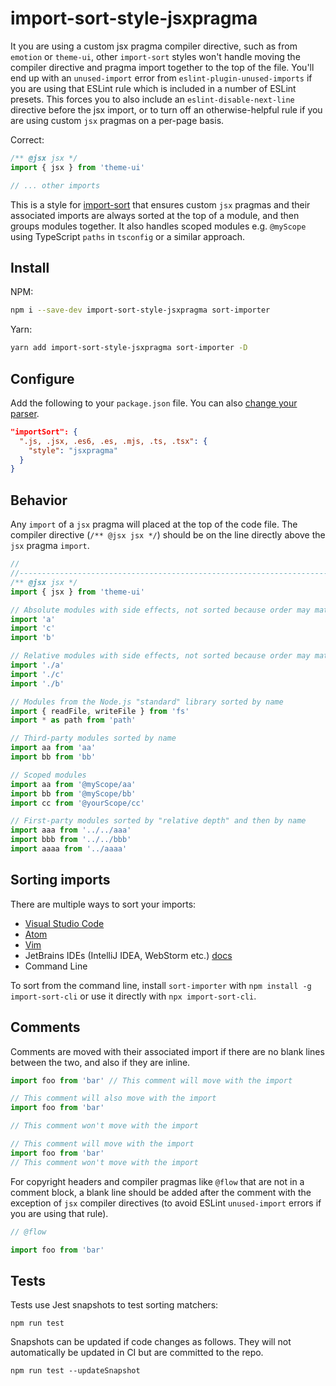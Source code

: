 # import-sort-style-jsxpragma

It you are using a custom jsx pragma compiler directive, such as from `emotion` or `theme-ui`, other `import-sort`
styles won't handle moving the compiler directive and pragma import together to the top of the file. You'll end up
with an `unused-import` error from `eslint-plugin-unused-imports` if you are using that ESLint rule which is included
in a number of ESLint presets. This forces you to also include an `eslint-disable-next-line` directive before the
jsx import, or to turn off an otherwise-helpful rule if you are using custom `jsx` pragmas on a per-page basis.

Correct:

```js
/** @jsx jsx */
import { jsx } from 'theme-ui'

// ... other imports
```

This is a style for [import-sort](https://github.com/renke/import-sort) that ensures custom `jsx` pragmas and their
associated imports are always sorted at the top of a module, and then groups modules together. It also handles
scoped modules e.g. `@myScope` using TypeScript `paths` in `tsconfig` or a similar approach.

## Install

NPM:

```bash
npm i --save-dev import-sort-style-jsxpragma sort-importer
```

Yarn:

```bash
yarn add import-sort-style-jsxpragma sort-importer -D
```

## Configure

Add the following to your `package.json` file. You can also [change your parser](https://github.com/renke/import-sort#using-a-different-style-or-parser).

```json
"importSort": {
  ".js, .jsx, .es6, .es, .mjs, .ts, .tsx": {
    "style": "jsxpragma"
  }
}
```

## Behavior

Any `import` of a `jsx` pragma will placed at the top of the code file. The compiler directive
(`/** @jsx jsx */`) should be on the line directly above the `jsx` pragma `import`.

```js
//
//----------------------------------------------------------------------------
/** @jsx jsx */
import { jsx } from 'theme-ui'

// Absolute modules with side effects, not sorted because order may matter)
import 'a'
import 'c'
import 'b'

// Relative modules with side effects, not sorted because order may matter
import './a'
import './c'
import './b'

// Modules from the Node.js "standard" library sorted by name
import { readFile, writeFile } from 'fs'
import * as path from 'path'

// Third-party modules sorted by name
import aa from 'aa'
import bb from 'bb'

// Scoped modules
import aa from '@myScope/aa'
import bb from '@myScope/bb'
import cc from '@yourScope/cc'

// First-party modules sorted by "relative depth" and then by name
import aaa from '../../aaa'
import bbb from '../../bbb'
import aaaa from '../aaaa'
```

## Sorting imports

There are multiple ways to sort your imports:

- [Visual Studio Code](https://marketplace.visualstudio.com/items?itemName=amatiasq.sort-imports)
- [Atom](https://atom.io/packages/atom-import-sort)
- [Vim](https://github.com/ruanyl/vim-sort-imports)
- JetBrains IDEs (IntelliJ IDEA, WebStorm etc.) [docs](https://github.com/renke/import-sort#jetbrains-ides)
- Command Line

To sort from the command line, install `sort-importer` with `npm install -g import-sort-cli` or use it directly with `npx import-sort-cli`.

## Comments

Comments are moved with their associated import if there are no blank lines between the two, and also if they are inline.

```js
import foo from 'bar' // This comment will move with the import
```

```js
// This comment will also move with the import
import foo from 'bar'
```

```js
// This comment won't move with the import

// This comment will move with the import
import foo from 'bar'
// This comment won't move with the import
```

For copyright headers and compiler pragmas like `@flow` that are not in a comment block, a blank line should
be added after the comment with the exception of `jsx` compiler directives (to avoid ESLint `unused-import`
errors if you are using that rule).

```js
// @flow

import foo from 'bar'
```

## Tests

Tests use Jest snapshots to test sorting matchers:

`npm run test`

Snapshots can be updated if code changes as follows. They will not automatically be updated in CI but are committed to the repo.

`npm run test --updateSnapshot`
